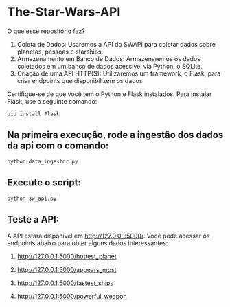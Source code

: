 # The-Star-Wars-API

O que esse repositório faz?

1. Coleta de Dados: Usaremos a API do SWAPI para coletar dados sobre planetas, pessoas e starships.
2. Armazenamento em Banco de Dados: Armazenaremos os dados coletados em um banco de dados acessível via Python, o SQLite.
3. Criação de uma API HTTP(S): Utilizaremos um framework, o Flask, para criar endpoints que disponibilizem os dados


Certifique-se de que você tem o Python e Flask instalados. Para instalar Flask, use o seguinte comando:

```
pip install Flask
```
## Na primeira execução, rode a ingestão dos dados da api com o comando:
```
python data_ingestor.py
```

## Execute o script:

```
python sw_api.py
```

## Teste a API:

A API estará disponível em http://127.0.0.1:5000/. Você pode acessar os endpoints abaixo para obter alguns dados interessantes:

1. http://127.0.0.1:5000/hottest_planet

2. http://127.0.0.1:5000/appears_most

3. http://127.0.0.1:5000/fastest_ships

4. http://127.0.0.1:5000/powerful_weapon
